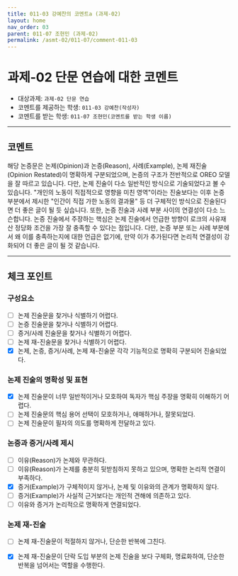 ```yaml
---
title: 011-03 강예찬의 코멘트a (과제-02) 
layout: home
nav_order: 03
parent: 011-07 조현민 (과제-02)
permalink: /asmt-02/011-07/comment-011-03
---
```


# 과제-02 단문 연습에 대한 코멘트

- 대상과제: `과제-02 단문 연습`
- 코멘트를 제공하는 학생: `011-03 강예찬(작성자)` 
- 코멘트를 받는 학생: `011-07 조현민(코멘트를 받는 학생 이름)` 

---

## 코멘트

해당 논증문은 논제(Opinion)과 논증(Reason), 사례(Example), 논제 재진술(Opinion Restated)이 명확하게 구분되었으며, 논증의 구조가 전반적으로 OREO 모델을 잘 따르고 있습니다. 다만, 논제 진술이 다소 일반적인 방식으로 기술되었다고 볼 수 있습니다. "개인의 노동이 직접적으로 영향을 미친 영역"이라는 진술보다는 이후 논증 부분에서 제시한 "인간이 직접 가한 노동의 결과물" 등 더 구체적인 방식으로 진술된다면 더 좋은 글이 될 듯 싶습니다.
또한, 논증 진술과 사례 부분 사이의 연결성이 다소 느슨합니다. 논증 진술에서 주장하는 핵심은 논제 진술에서 언급한 방향이 로크의 사유재산 정당화 조건을 가장 잘 충족할 수 있다는 점입니다. 다만, 논증 부분 또는 사례 부분에서 왜 이를 충족하는지에 대한 언급은 없기에, 만약 이가 추가된다면 논리적 연결성이 강화되어 더 좋은 글이 될 것 같습니다.

---

## 체크 포인트

### **구성요소**
- [ ] 논제 진술문을 찾거나 식별하기 어렵다.
- [ ] 논증 진술문을 찾거나 식별하기 어렵다.
- [ ] 증거/사례 진술문을 찾거나 식별하기 어렵다.
- [ ] 논제 재-진술문을 찾거나 식별하기 어렵다.
- [x] 논제, 논증, 증거/사례, 논제 재-진술문 각각 기능적으로 명확히 구분되어 진술되었다.

### **논제 진술의 명확성 및 표현**  
- [x] 논제 진술문이 너무 일반적이거나 모호하여 독자가 핵심 주장을 명확히 이해하기 어렵다.  
- [ ] 논제 진술문의 핵심 용어 선택이 모호하거나, 애매하거나, 잘못되었다.  
- [ ] 논제 진술문이 필자의 의도를 명확하게 전달하고 있다.  

### **논증과 증거/사례 제시**  
- [ ] 이유(Reason)가 논제와 무관하다.
- [ ] 이유(Reason)가 논제를 충분히 뒷받침하지 못하고 있으며, 명확한 논리적 연결이 부족하다.  
- [x] 증거(Example)가 구체적이지 않거나, 논제 및 이유와의 관계가 명확하지 않다. 
- [ ] 증거(Example)가 사실적 근거보다는 개인적 견해에 의존하고 있다.  
- [ ] 이유와 증거가 논리적으로 명확하게 연결되었다.  

### **논제 재-진술**  
- [ ] 논제 재-진술문이 적절하지 않거나, 단순한 반복에 그친다.   
- [x] 논제 재-진술문이 단락 도입 부분의 논제 진술을 보다 구체화, 명료화하여, 단순한 반복을 넘어서는 역할을 수행한다.  

